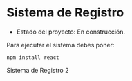 <h1> Sistema de Registro</h1>

- Estado del proyecto: En construcción.

Para ejecutar el sistema debes poner:

```npm install react```

Sistema de Registro 2

